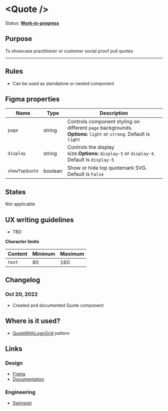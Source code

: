 # \<Quote />

Status: **[Work-in-progress](/guides/can-i-use#work-in-progress)**

## Purpose

To showcase practitioner or customer social proof pull quotes

---

## Rules

- Can be used as standalone or nested component

## Figma properties

| Name           | Type    | Description                                                                                                      |
| -------------- | ------- | ---------------------------------------------------------------------------------------------------------------- |
| `page`         | string  | Controls component styling on different `page` backgrounds. **Options:** `light` or `strong`. Default is `light` |
| `display`      | string  | Controls the display size.**Options:** `display-5` or `display-4`. Default is `display-5`                        |
| `showTopQuote` | boolean | Show or hide top quotemark SVG. Default is `False`                                                               |

## States

Not applicable

## UX writing guidelines

- TBD

**Character limits**

| Content | Minimum | Maximum |
| ------- | ------- | ------- |
| `text`  | 80      | 160     |

## Changelog

### Oct 20, 2022

- Created and documented Quote component

## Where is it used?

- [QuoteWithLogoGrid](https://www.figma.com/file/VvpEQaWhKQExx9QTWRyayd/Patterns?node-id=224%3A333) pattern

## Links

### Design

- [Figma](https://www.figma.com/file/7cYgDM618stjYUHDqAfRec/Components?node-id=3847%3A11616)
- [Documentation](/components/quote)

### Engineering

- [Swingset](https://react-components.vercel.app/components/quote)
